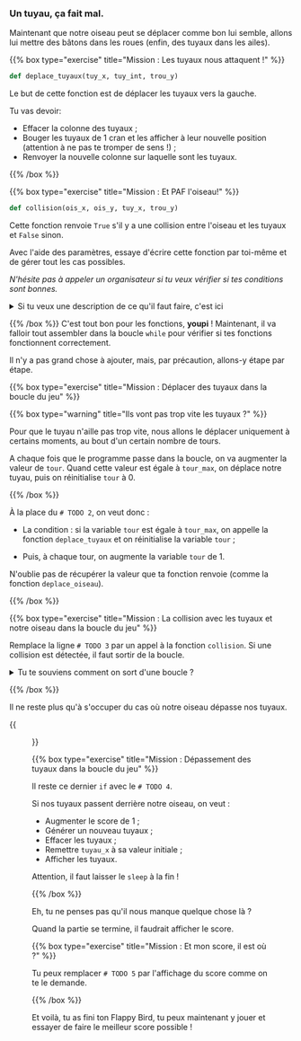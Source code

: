 ### Un tuyau, ça fait mal.

Maintenant que notre oiseau peut se déplacer comme bon lui semble, allons lui mettre des bâtons dans les roues (enfin, des tuyaux dans les ailes).

{{% box type="exercise" title="Mission : Les tuyaux nous attaquent !" %}}

```py
def deplace_tuyaux(tuy_x, tuy_int, trou_y)
```

Le but de cette fonction est de déplacer les tuyaux vers la gauche.

Tu vas devoir:
- Effacer la colonne des tuyaux ;
- Bouger les tuyaux de 1 cran et les afficher à leur nouvelle position (attention à ne pas te tromper de sens !) ;
- Renvoyer la nouvelle colonne sur laquelle sont les tuyaux.

{{% /box %}}

{{% box type="exercise" title="Mission : Et PAF l'oiseau!" %}}

```py
def collision(ois_x, ois_y, tuy_x, trou_y)
```

Cette fonction renvoie `True` s'il y a une collision entre l'oiseau et les tuyaux et `False` sinon.

Avec l'aide des paramètres, essaye d'écrire cette fonction par toi-même et de gérer tout les cas possibles.

*N'hésite pas à appeler un organisateur si tu veux vérifier si tes conditions sont bonnes.*

<details>
<summary> Si tu veux une description de ce qu'il faut faire, c'est ici </summary>

- Est-ce-que l'oiseau et les tuyaux sont sur la même colonne ? si non, que faut-il renvoyer ?
- Est-ce-que l'oiseau est à l'emplacement du trou ? si oui, que faut-il renvoyer?
- Dans le reste des cas, que faut-il renvoyer ?

</details>

{{% /box %}}
C'est tout bon pour les fonctions, **youpi** ! Maintenant, il va falloir tout assembler dans la boucle `while` pour vérifier si tes fonctions fonctionnent correctement.

Il n'y a pas grand chose à ajouter, mais, par précaution, allons-y étape par étape.

{{% box type="exercise" title="Mission : Déplacer des tuyaux dans la boucle du jeu" %}}

{{% box type="warning" title="Ils vont pas trop vite les tuyaux ?" %}}

Pour que le tuyau n'aille pas trop vite, nous allons le déplacer uniquement à certains moments, au bout d'un certain nombre de tours.

A chaque fois que le programme passe dans la boucle, on va augmenter la valeur de `tour`. Quand cette valeur est égale à `tour_max`, on déplace notre tuyau, puis on réinitialise `tour` à 0.

{{% /box %}}

À la place du `# TODO 2`, on veut donc :

- La condition : si la variable `tour` est égale à `tour_max`, on appelle la fonction `deplace_tuyaux` et on réinitialise la variable `tour` ;

- Puis, à chaque tour, on augmente la variable `tour` de 1.

N'oublie pas de récupérer la valeur que ta fonction renvoie (comme la fonction `deplace_oiseau`).

{{% /box %}}

{{% box type="exercise" title="Mission : La collision avec les tuyaux et notre oiseau dans la boucle du jeu" %}}

Remplace la ligne `# TODO 3` par un appel à la fonction `collision`. Si une collision est détectée, il faut sortir de la boucle.

<details>
<summary> Tu te souviens comment on sort d'une boucle ? </summary>

Le mot-clé magique est le `break`.
Il va nous permettre de sortir de la boucle et d'aller directement à la suite du programme.

</details>

{{% /box %}}

Il ne reste plus qu'à s'occuper du cas où notre oiseau dépasse nos tuyaux.

{{<figure src="resources/images/tuyau_depasse.png" caption="Tuyau dépassé">}}

{{% box type="exercise" title="Mission : Dépassement des tuyaux dans la boucle du jeu" %}}

Il reste ce dernier `if` avec le `# TODO 4`.

Si nos tuyaux passent derrière notre oiseau, on veut :
- Augmenter le score de 1 ;
- Générer un nouveau tuyaux ;
- Effacer les tuyaux ;
- Remettre `tuyau_x` à sa valeur initiale ;
- Afficher les tuyaux.

Attention, il faut laisser le `sleep` à la fin !

{{% /box %}}

Eh, tu ne penses pas qu'il nous manque quelque chose là ?

Quand la partie se termine, il faudrait afficher le score.

{{% box type="exercise" title="Mission : Et mon score, il est où ?" %}}

Tu peux remplacer `# TODO 5` par l'affichage du score comme on te le demande.

{{% /box %}}

Et voilà, tu as fini ton Flappy Bird, tu peux maintenant y jouer et essayer de faire le meilleur score possible !

